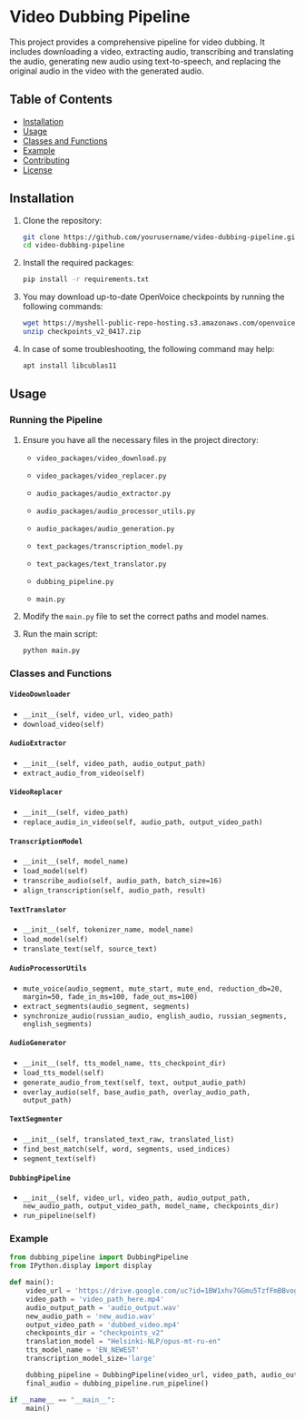 # Video Dubbing Pipeline

This project provides a comprehensive pipeline for video dubbing. It includes downloading a video, extracting audio, transcribing and translating the audio, generating new audio using text-to-speech, and replacing the original audio in the video with the generated audio.

## Table of Contents

- [Installation](#installation)
- [Usage](#usage)
- [Classes and Functions](#classes-and-functions)
- [Example](#example)
- [Contributing](#contributing)
- [License](#license)

## Installation

1. Clone the repository:

    ```bash
    git clone https://github.com/yourusername/video-dubbing-pipeline.git
    cd video-dubbing-pipeline
    ```

2. Install the required packages:

    ```bash
    pip install -r requirements.txt
    ```

3. You may download up-to-date OpenVoice checkpoints by running the following commands:
    ```bash
    wget https://myshell-public-repo-hosting.s3.amazonaws.com/openvoice/checkpoints_v2_0417.zip
    unzip checkpoints_v2_0417.zip
    ```

4. In case of some troubleshooting, the following command may help:
    ```bash
    apt install libcublas11
    ```

## Usage

### Running the Pipeline

1. Ensure you have all the necessary files in the project directory:
    - `video_packages/video_download.py`
    - `video_packages/video_replacer.py`
    - `audio_packages/audio_extractor.py`
    - `audio_packages/audio_processor_utils.py`
    - `audio_packages/audio_generation.py`
    - `text_packages/transcription_model.py`
    - `text_packages/text_translator.py`
    
    - `dubbing_pipeline.py`
    - `main.py`

2. Modify the `main.py` file to set the correct paths and model names.

3. Run the main script:

    ```bash
    python main.py
    ```

### Classes and Functions

#### `VideoDownloader`

- `__init__(self, video_url, video_path)`
- `download_video(self)`

#### `AudioExtractor`

- `__init__(self, video_path, audio_output_path)`
- `extract_audio_from_video(self)`

#### `VideoReplacer`

- `__init__(self, video_path)`
- `replace_audio_in_video(self, audio_path, output_video_path)`

#### `TranscriptionModel`

- `__init__(self, model_name)`
- `load_model(self)`
- `transcribe_audio(self, audio_path, batch_size=16)`
- `align_transcription(self, audio_path, result)`

#### `TextTranslator`

- `__init__(self, tokenizer_name, model_name)`
- `load_model(self)`
- `translate_text(self, source_text)`

#### `AudioProcessorUtils`

- `mute_voice(audio_segment, mute_start, mute_end, reduction_db=20, margin=50, fade_in_ms=100, fade_out_ms=100)`
- `extract_segments(audio_segment, segments)`
- `synchronize_audio(russian_audio, english_audio, russian_segments, english_segments)`

#### `AudioGenerator`

- `__init__(self, tts_model_name, tts_checkpoint_dir)`
- `load_tts_model(self)`
- `generate_audio_from_text(self, text, output_audio_path)`
- `overlay_audio(self, base_audio_path, overlay_audio_path, output_path)`

#### `TextSegmenter`

- `__init__(self, translated_text_raw, translated_list)`
- `find_best_match(self, word, segments, used_indices)`
- `segment_text(self)`

#### `DubbingPipeline`

- `__init__(self, video_url, video_path, audio_output_path, new_audio_path, output_video_path, model_name, checkpoints_dir)`
- `run_pipeline(self)`

### Example

```python
from dubbing_pipeline import DubbingPipeline
from IPython.display import display

def main():
    video_url = 'https://drive.google.com/uc?id=1BW1xhv7GGmu5TzfFmBBvog-b9DRDee3Y'
    video_path = 'video_path_here.mp4'
    audio_output_path = 'audio_output.wav'
    new_audio_path = 'new_audio.wav'
    output_video_path = 'dubbed_video.mp4'
    checkpoints_dir = "checkpoints_v2"
    translation_model = "Helsinki-NLP/opus-mt-ru-en"
    tts_model_name = 'EN_NEWEST'
    transcription_model_size='large'

    dubbing_pipeline = DubbingPipeline(video_url, video_path, audio_output_path, new_audio_path, output_video_path, checkpoints_dir, translation_model, tts_model_name, transcription_model_size)
    final_audio = dubbing_pipeline.run_pipeline()

if __name__ == "__main__":
    main()

